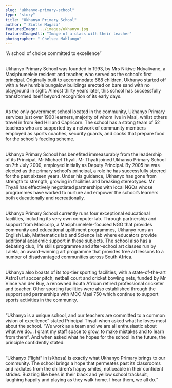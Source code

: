 ```yaml
---
slug: "ukhanyo-primary-school"
type: "story"
title: "Ukhanyo Primary School"
author: " Zintle Magazi"
featuredImage: ../images/ukhanyo.jpg
featuredImageAlt: "Image of a class with their teacher"
photographer: " Chelsea Mahlangu"
---
```


“A school of choice committed to excellence” <br><br>

Ukhanyo Primary School was founded in 1993, by Mrs Nikiwe Ndyalivane, a Masiphumelele resident and teacher, who served as the school’s first principal. Originally built to accommodate 668 children, Ukhanyo started off with a few humble bungalow buildings erected on bare sand with no playground in sight. Almost thirty years later, this school has successfully transformed itself beyond recognition of its early days.<br><br>

As the only government school located in the community, Ukhanyo Primary services just over 1900 learners, majority of whom live in Masi, whilst others travel in from Red Hill and Capricorn. The school has a strong team of 52 teachers who are supported by a network of community members employed as sports coaches, security guards, and cooks that prepare food for the school’s feeding scheme. <br><br>

Ukhanyo Primary School has benefited immeasurably from the leadership of its Principal, Mr Michael Thyali. Mr Thyali joined Ukhanyo Primary School on 7th July 2000, employed initially as Deputy Principal. By 2005 he was elected as the primary school’s principal, a role he has successfully steered for the past sixteen years. Under his guidance, Ukhanyo has gone from strength to strength, growing in facilities and breaking stereotypes. Mr Thyali has effectively negotiated partnerships with local NGOs whose programmes have worked to nurture and empower the school’s learners both educationally and recreationally. <br><br>

Ukhanyo Primary School currently runs four exceptional educational facilities, including its very own computer lab. Through partnership and support from Masicorp, a Masiphumelele-focused NGO that provides community and educational upliftment programmes, Ukhanyo runs an English Lab, Mathematics lab and Science lab where educators provide additional academic support in these subjects. The school also has a debating club, life skills programme and after-school art classes run by Lalela, an award-winning art programme that provides free art lessons to a number of disadvantaged communities across South Africa. <br><br>

<!-- ![Ukhanyo Primary School](../images/school.jpg "San Juan Mountains")
Image by Jemima Kola <br><br>

![Ukhanyo Primary School](../images/school.jpg "San Juan Mountains")
Image by Robyn Garstman <br><br>

![Ukhanyo Primary School](../images/school.jpg "San Juan Mountains")
Image by Robyn Garstman <br><br> -->

Ukhanyo also boasts of its top-tier sporting facilities, with a state-of-the-art AstroTurf soccer pitch, netball court and cricket bowling nets, funded by Mr Vince van der Buy, a renowned South African retired professional cricketer and teacher. Other sporting facilities were also established through the support and partnerships with MCC Masi 750 which continue to support sports activities in the community. <br><br>

“Ukhanyo is a unique school, and our teachers are committed to a common vision of excellence” stated Principal Thyali when asked what he loves most about the school. “We work as a team and we are all enthusiastic about what we do… I grant my staff space to grow, to make mistakes and to learn from them”. And when asked what he hopes for the school in the future, the principle confidently stated: <br><br>

<q>Ukhanyo (“light” in isXhosa) is exactly what Ukhanyo Primary brings to our community. The school brings a hope that permeates past its classrooms and radiates from the children’s happy smiles, noticeable in their confident strides. Buzzing like bees in their black and yellow school tracksuit, laughing happily and playing as they walk home. I hear them, we all do.</q> <br><br>

<!-- ![Ukhanyo Primary School](../images/school.jpg "San Juan Mountains")
Image by Jemima Kola <br><br> -->
